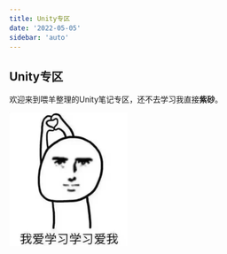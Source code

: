 ```yaml
---
title: Unity专区
date: '2022-05-05'
sidebar: 'auto'
---
```


## Unity专区

欢迎来到喂羊整理的Unity笔记专区，还不去学习我直接**紫砂**。

![image-20220504231135610](./Unity.assets/image-20220504231135610.png)

